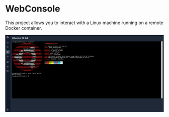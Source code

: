 # WebConsole

This project allows you to interact with a Linux machine running on a remote Docker container.

![Screenshot of ubuntu on the browser](./docs/Ubuntu.png)

